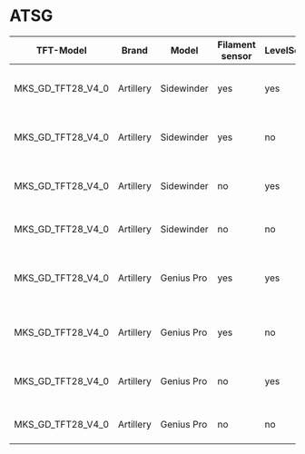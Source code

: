 # ATSG

| TFT-Model         | Brand     | Model      | Filament sensor | LevelSensor | File name                                                                                       | Notes                     |
| ----------------- | --------- | ---------- | --------------- | ----------- | ----------------------------------------------------------------------------------------------- | ------------------------- |
| MKS_GD_TFT28_V4_0 | Artillery | Sidewinder | yes             | yes         | [AT-SW-fil-lev.zip](https://github.com/Dave811/ATSG/releases/latest/download/AT-SW-fil-lev.zip) |                           |
| MKS_GD_TFT28_V4_0 | Artillery | Sidewinder | yes             | no          | TODO AT-SW-fil.zip                                                                              |                           |
| MKS_GD_TFT28_V4_0 | Artillery | Sidewinder | no              | yes         | TODO AT-SW-lev.zip                                                                              |                           |
| MKS_GD_TFT28_V4_0 | Artillery | Sidewinder | no              | no          | TODO AT-SW.zip                                                                                  |                           |
| MKS_GD_TFT28_V4_0 | Artillery | Genius Pro | yes             | yes         | [AT-GP-fil-lev.zip](https://github.com/Dave811/ATSG/releases/latest/download/AT-GP-fil-lev.zip) | only changed the bed-size |
| MKS_GD_TFT28_V4_0 | Artillery | Genius Pro | yes             | no          | TODO AT-GP-fil.zip                                                                              |                           |
| MKS_GD_TFT28_V4_0 | Artillery | Genius Pro | no              | yes         | TODO AT-GP-lev.zip                                                                              |                           |
| MKS_GD_TFT28_V4_0 | Artillery | Genius Pro | no              | no          | TODO AT-GP.zip                                                                                  |                           |